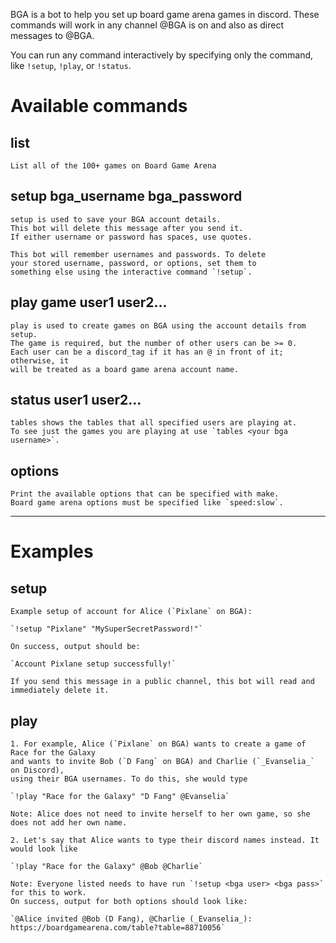 BGA is a bot to help you set up board game arena games in discord.
These commands will work in any channel @BGA is on and also as direct messages to @BGA.

You can run any command interactively by specifying only the command, like `!setup`, `!play`, or `!status`.

# __**Available commands**__

## **list**
    List all of the 100+ games on Board Game Arena

## **setup bga_username bga_password**
    setup is used to save your BGA account details.
    This bot will delete this message after you send it.
    If either username or password has spaces, use quotes.

    This bot will remember usernames and passwords. To delete
    your stored username, password, or options, set them to
    something else using the interactive command `!setup`.

## **play game user1 user2...**
    play is used to create games on BGA using the account details from setup.
    The game is required, but the number of other users can be >= 0.
    Each user can be a discord_tag if it has an @ in front of it; otherwise, it
    will be treated as a board game arena account name.

## **status user1 user2...**
    tables shows the tables that all specified users are playing at.
    To see just the games you are playing at use `tables <your bga username>`.

## **options**
    Print the available options that can be specified with make.
    Board game arena options must be specified like `speed:slow`.

---

# __**Examples**__

## **setup**
    Example setup of account for Alice (`Pixlane` on BGA):

    `!setup "Pixlane" "MySuperSecretPassword!"`

    On success, output should be:

    `Account Pixlane setup successfully!`

    If you send this message in a public channel, this bot will read and immediately delete it.

## **play**
    1. For example, Alice (`Pixlane` on BGA) wants to create a game of Race for the Galaxy
    and wants to invite Bob (`D Fang` on BGA) and Charlie (`_Evanselia_` on Discord),
    using their BGA usernames. To do this, she would type

    `!play "Race for the Galaxy" "D Fang" @Evanselia`

    Note: Alice does not need to invite herself to her own game, so she does not add her own name.

    2. Let's say that Alice wants to type their discord names instead. It would look like

    `!play "Race for the Galaxy" @Bob @Charlie`

    Note: Everyone listed needs to have run `!setup <bga user> <bga pass>` for this to work.
    On success, output for both options should look like:

    `@Alice invited @Bob (D Fang), @Charlie (_Evanselia_): https://boardgamearena.com/table?table=88710056`
